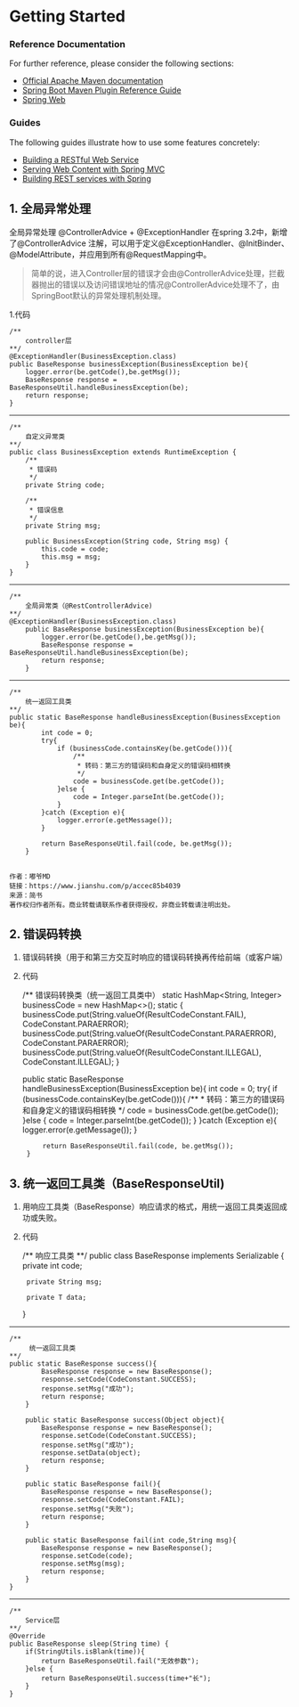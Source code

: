 # Getting Started

### Reference Documentation
For further reference, please consider the following sections:

* [Official Apache Maven documentation](https://maven.apache.org/guides/index.html)
* [Spring Boot Maven Plugin Reference Guide](https://docs.spring.io/spring-boot/docs/2.2.0.RELEASE/maven-plugin/)
* [Spring Web](https://docs.spring.io/spring-boot/docs/2.2.0.RELEASE/reference/htmlsingle/#boot-features-developing-web-applications)

### Guides
The following guides illustrate how to use some features concretely:

* [Building a RESTful Web Service](https://spring.io/guides/gs/rest-service/)
* [Serving Web Content with Spring MVC](https://spring.io/guides/gs/serving-web-content/)
* [Building REST services with Spring](https://spring.io/guides/tutorials/bookmarks/)

## 1. 全局异常处理
全局异常处理 @ControllerAdvice + @ExceptionHandler
在spring 3.2中，新增了@ControllerAdvice 注解，可以用于定义@ExceptionHandler、@InitBinder、@ModelAttribute，并应用到所有@RequestMapping中。
>简单的说，进入Controller层的错误才会由@ControllerAdvice处理，拦截器抛出的错误以及访问错误地址的情况@ControllerAdvice处理不了，由SpringBoot默认的异常处理机制处理。

1.代码
    
    /**
        controller层
    **/
    @ExceptionHandler(BusinessException.class)
    public BaseResponse businessException(BusinessException be){
        logger.error(be.getCode(),be.getMsg());
        BaseResponse response = BaseResponseUtil.handleBusinessException(be);
        return response;
    }
    
---------- 

    /**
        自定义异常类
    **/  
    public class BusinessException extends RuntimeException {
        /**
         * 错误码
         */
        private String code;
    
        /**
         * 错误信息
         */
        private String msg;
    
        public BusinessException(String code, String msg) {
            this.code = code;
            this.msg = msg;
        }
    }    
----------  

    /**
        全局异常类（@RestControllerAdvice)
    **/ 
    @ExceptionHandler(BusinessException.class)
        public BaseResponse businessException(BusinessException be){
            logger.error(be.getCode(),be.getMsg());
            BaseResponse response = BaseResponseUtil.handleBusinessException(be);
            return response;
        }      
----------  
    /**
        统一返回工具类
    **/
    public static BaseResponse handleBusinessException(BusinessException be){
            int code = 0;
            try{
                if (businessCode.containsKey(be.getCode())){
                    /**
                     * 转码：第三方的错误码和自身定义的错误码相转换
                     */
                    code = businessCode.get(be.getCode());
                }else {
                    code = Integer.parseInt(be.getCode());
                }
            }catch (Exception e){
                logger.error(e.getMessage());
            }
    
            return BaseResponseUtil.fail(code, be.getMsg());
        }


    作者：嘟爷MD
    链接：https://www.jianshu.com/p/accec85b4039
    来源：简书
    著作权归作者所有。商业转载请联系作者获得授权，非商业转载请注明出处。


## 2. 错误码转换
1. 错误码转换（用于和第三方交互时响应的错误码转换再传给前端（或客户端）
2. 代码


    /**
        错误码转换类（统一返回工具类中）
    static HashMap<String, Integer> businessCode = new HashMap<>();
            static {
                businessCode.put(String.valueOf(ResultCodeConstant.FAIL), CodeConstant.PARAERROR);
                businessCode.put(String.valueOf(ResultCodeConstant.PARAERROR), CodeConstant.PARAERROR);
                businessCode.put(String.valueOf(ResultCodeConstant.ILLEGAL), CodeConstant.ILLEGAL);
            }

    public static BaseResponse handleBusinessException(BusinessException be){
            int code = 0;
            try{
                if (businessCode.containsKey(be.getCode())){
                    /**
                     * 转码：第三方的错误码和自身定义的错误码相转换
                     */
                    code = businessCode.get(be.getCode());
                }else {
                    code = Integer.parseInt(be.getCode());
                }
            }catch (Exception e){
                logger.error(e.getMessage());
            }
    
            return BaseResponseUtil.fail(code, be.getMsg());
        }


## 3. 统一返回工具类（BaseResponseUtil)
1. 用响应工具类（BaseResponse）响应请求的格式，用统一返回工具类返回成功或失败。

2. 代码

    
    /**
        响应工具类
    **/
    public class BaseResponse<T> implements Serializable {
        private int code;
    
        private String msg;
    
        private T data;
    }
---
    
    /**
         统一返回工具类
    **/
    public static BaseResponse success(){
            BaseResponse response = new BaseResponse();
            response.setCode(CodeConstant.SUCCESS);
            response.setMsg("成功");
            return response;
        }
    
        public static BaseResponse success(Object object){
            BaseResponse response = new BaseResponse();
            response.setCode(CodeConstant.SUCCESS);
            response.setMsg("成功");
            response.setData(object);
            return response;
        }
    
        public static BaseResponse fail(){
            BaseResponse response = new BaseResponse();
            response.setCode(CodeConstant.FAIL);
            response.setMsg("失败");
            return response;
        }
    
        public static BaseResponse fail(int code,String msg){
            BaseResponse response = new BaseResponse();
            response.setCode(code);
            response.setMsg(msg);
            return response;
        }
    }

---

    /**
        Service层
    **/
    @Override
    public BaseResponse sleep(String time) {
        if(StringUtils.isBlank(time)){
            return BaseResponseUtil.fail("无效参数");
        }else {
            return BaseResponseUtil.success(time+"长");
        }
    }


